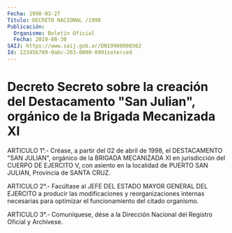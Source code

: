 ```yaml
---
Fecha: 1998-03-27
Título: DECRETO NACIONAL /1998
Publicación:
  Organismo: Boletín Oficial
  Fecha: 2019-08-30
SAIJ: https://www.saij.gob.ar/DN19980000362
Id: 123456789-0abc-263-0000-8991soterced
---
```

# Decreto Secreto sobre la creación del Destacamento  "San Julian", orgánico de la Brigada Mecanizada XI

<a id="1"></a>
ARTICULO 1°.- Créase, a partir del 02 de abril de 1998, el DESTACAMENTO "SAN JULIAN", orgánico de la BRIGADA MECANIZADA XI en jurisdicción del CUERPO DE EJERCITO V, con asiento en la localidad de PUERTO SAN JULIAN, Provincia de SANTA CRUZ.

<a id="2"></a>
ARTICULO 2°.- Facúltase al JEFE DEL ESTADO MAYOR GENERAL DEL EJERCITO a producir las modificaciones y reorganizaciones internas necesarias para optimizar el funcionamiento del citado organismo.

<a id="3"></a>
ARTICULO 3°.- Comuníquese, dése a la Dirección Nacional del Registro Oficial y Archívese.